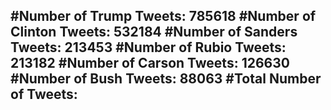 #Number of Trump Tweets: 785618
#Number of Clinton Tweets: 532184
#Number of Sanders Tweets: 213453
#Number of Rubio Tweets: 213182
#Number of Carson Tweets: 126630
#Number of Bush Tweets: 88063
#Total Number of Tweets:  
---
